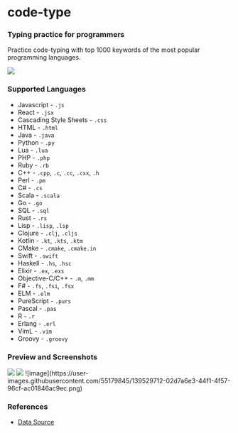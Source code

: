 # code-type

### Typing practice for programmers

Practice code-typing with top 1000 keywords of the most popular programming languages.

<img src="https://github.com/siddheshkothadi/code-type/blob/screenshots/with-selector.png"/>

### Supported Languages

- Javascript - <code>.js</code>
- React - <code>.jsx</code>
- Cascading Style Sheets - <code>.css</code>
- HTML - <code>.html</code>
- Java - <code>.java</code>
- Python - <code>.py</code>
- Lua - <code>.lua</code>
- PHP - <code>.php</code>
- Ruby - <code>.rb</code>
- C++ - <code>.cpp</code>, <code>.c</code>, <code>.cc</code>, <code>.cxx</code>, <code>.h</code>
- Perl - <code>.pm</code>
- C# - <code>.cs</code>
- Scala - <code>.scala</code>
- Go - <code>.go</code>
- SQL - <code>.sql</code>
- Rust - <code>.rs</code>
- Lisp - <code>.lisp</code>, <code>.lsp</code>
- Clojure - <code>.clj</code>, <code>.cljs</code>
- Kotlin - <code>.kt</code>, <code>.kts</code>, <code>.ktm</code>
- CMake - <code>.cmake</code>, <code>.cmake.in</code>
- Swift - <code>.swift</code>
- Haskell - <code>.hs</code>, <code>.hsc</code>
- Elixir - <code>.ex</code>, <code>.exs</code>
- Objective-C/C++ - <code>.m</code>, <code>.mm</code>
- F# - <code>.fs</code>, <code>.fsi</code>, <code>.fsx</code>
- ELM - <code>.elm</code>
- PureScript - <code>.purs</code>
- Pascal - <code>.pas</code>
- R - <code>.r</code>
- Erlang - <code>.erl</code>
- VimL - <code>.vim</code>
- Groovy - <code>.groovy</code>

### Preview and Screenshots

<img src="https://github.com/siddheshkothadi/code-type/blob/screenshots/dropdown.png" />
<img src="https://github.com/siddheshkothadi/code-type/blob/screenshots/mobile-view.png" />
![image](https://user-images.githubusercontent.com/55179845/139529712-02d7a6e3-44f1-4f57-96cf-ac01846ac9ec.png)


### References

- <a href="https://github.com/siddheshkothadi/APIData">Data Source</a>
